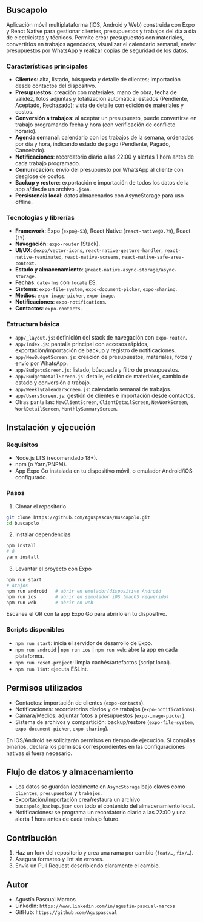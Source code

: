 ## Buscapolo

Aplicación móvil multiplataforma (iOS, Android y Web) construida con Expo y React Native para gestionar clientes, presupuestos y trabajos del día a día de electricistas y técnicos. Permite crear presupuestos con materiales, convertirlos en trabajos agendados, visualizar el calendario semanal, enviar presupuestos por WhatsApp y realizar copias de seguridad de los datos.

### Características principales

- **Clientes**: alta, listado, búsqueda y detalle de clientes; importación desde contactos del dispositivo.
- **Presupuestos**: creación con materiales, mano de obra, fecha de validez, fotos adjuntas y totalización automática; estados (Pendiente, Aceptado, Rechazado); vista de detalle con edición de materiales y costos.
- **Conversión a trabajos**: al aceptar un presupuesto, puede convertirse en trabajo programando fecha y hora (con verificación de conflicto horario).
- **Agenda semanal**: calendario con los trabajos de la semana, ordenados por día y hora, indicando estado de pago (Pendiente, Pagado, Cancelado).
- **Notificaciones**: recordatorio diario a las 22:00 y alertas 1 hora antes de cada trabajo programado.
- **Comunicación**: envío del presupuesto por WhatsApp al cliente con desglose de costos.
- **Backup y restore**: exportación e importación de todos los datos de la app a/desde un archivo `.json`.
- **Persistencia local**: datos almacenados con AsyncStorage para uso offline.

### Tecnologías y librerías

- **Framework**: Expo (`expo@~53`), React Native (`react-native@0.79`), React (`19`).
- **Navegación**: `expo-router` (Stack).
- **UI/UX**: `@expo/vector-icons`, `react-native-gesture-handler`, `react-native-reanimated`, `react-native-screens`, `react-native-safe-area-context`.
- **Estado y almacenamiento**: `@react-native-async-storage/async-storage`.
- **Fechas**: `date-fns` con `locale` ES.
- **Sistema**: `expo-file-system`, `expo-document-picker`, `expo-sharing`.
- **Medios**: `expo-image-picker`, `expo-image`.
- **Notificaciones**: `expo-notifications`.
- **Contactos**: `expo-contacts`.

### Estructura básica

- `app/_layout.js`: definición del stack de navegación con `expo-router`.
- `app/index.js`: pantalla principal con accesos rápidos, exportación/importación de backup y registro de notificaciones.
- `app/NewBudgetScreen.js`: creación de presupuestos, materiales, fotos y envío por WhatsApp.
- `app/BudgetsScreen.js`: listado, búsqueda y filtro de presupuestos.
- `app/BudgetDetailScreen.js`: detalle, edición de materiales, cambio de estado y conversión a trabajo.
- `app/WeeklyCalendarScreen.js`: calendario semanal de trabajos.
- `app/UsersScreen.js`: gestión de clientes e importación desde contactos.
- Otras pantallas: `NewClientScreen`, `ClientDetailScreen`, `NewWorkScreen`, `WorkDetailScreen`, `MonthlySummaryScreen`.

## Instalación y ejecución

### Requisitos

- Node.js LTS (recomendado 18+).
- npm (o Yarn/PNPM).
- App Expo Go instalada en tu dispositivo móvil, o emulador Android/iOS configurado.

### Pasos

1) Clonar el repositorio

```bash
git clone https://github.com/Aguspascua/Buscapolo.git
cd buscapolo
```

2) Instalar dependencias

```bash
npm install
# ó
yarn install
```

3) Levantar el proyecto con Expo

```bash
npm run start
# Atajos
npm run android   # abrir en emulador/dispositivo Android
npm run ios       # abrir en simulador iOS (macOS requerido)
npm run web       # abrir en web
```

Escanea el QR con la app Expo Go para abrirlo en tu dispositivo.

### Scripts disponibles

- `npm run start`: inicia el servidor de desarrollo de Expo.
- `npm run android` | `npm run ios` | `npm run web`: abre la app en cada plataforma.
- `npm run reset-project`: limpia cachés/artefactos (script local).
- `npm run lint`: ejecuta ESLint.

## Permisos utilizados

- Contactos: importación de clientes (`expo-contacts`).
- Notificaciones: recordatorios diarios y de trabajos (`expo-notifications`).
- Cámara/Medios: adjuntar fotos a presupuestos (`expo-image-picker`).
- Sistema de archivos y compartición: backup/restore (`expo-file-system`, `expo-document-picker`, `expo-sharing`).

En iOS/Android se solicitarán permisos en tiempo de ejecución. Si compilas binarios, declara los permisos correspondientes en las configuraciones nativas si fuera necesario.

## Flujo de datos y almacenamiento

- Los datos se guardan localmente en `AsyncStorage` bajo claves como `clientes`, `presupuestos` y `trabajos`.
- Exportación/Importación crea/restaura un archivo `buscapolo_backup.json` con todo el contenido del almacenamiento local.
- Notificaciones: se programa un recordatorio diario a las 22:00 y una alerta 1 hora antes de cada trabajo futuro.

## Contribución

1. Haz un fork del repositorio y crea una rama por cambio (`feat/…`, `fix/…`).
2. Asegura formateo y lint sin errores.
3. Envía un Pull Request describiendo claramente el cambio.

## Autor

- Agustín Pascual Marcos
- LinkedIn: `https://www.linkedin.com/in/agustin-pascual-marcos`
- GitHub: `https://github.com/Aguspascual`

